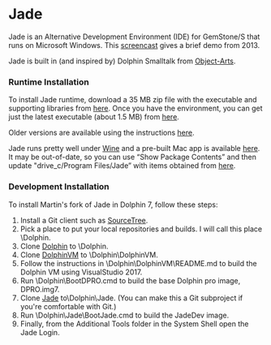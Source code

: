 Jade
====

Jade is an Alternative Development Environment (IDE) for GemStone/S that runs on Microsoft Windows. This [screencast](https://www.youtube.com/watch?v=dnRB5rBbkiI) gives a brief demo from 2013. 

Jade is built in (and inspired by) Dolphin Smalltalk from [Object-Arts](https://github.com/dolphinsmalltalk/Dolphin).

### Runtime Installation
To install Jade runtime, download a 35 MB zip file with the executable and supporting libraries from [here](https://github.com/jgfoster/Jade/raw/master/runtime/Jade.zip). Once you have the environment, you can get just the latest executable (about 1.5 MB) from [here](https://github.com/jgfoster/Jade/raw/master/runtime/Jade.exe).

Older versions are available using the instructions [here](https://github.com/jgfoster/Jade/issues/56).

Jade runs pretty well under [Wine](https://www.winehq.org/) and a pre-built Mac app is available [here](http://seaside.gemtalksystems.com/jade/Jade.app.zip). It may be out-of-date, so you can use “Show Package Contents” and then update "drive_c/Program Files/Jade” with items obtained from [here](https://github.com/jgfoster/Jade/raw/master/runtime/Jade.zip).

### Development Installation

To install Martin's fork of Jade in Dolphin 7, follow these steps:

1. Install a Git client such as [SourceTree](http://www.sourcetreeapp.com/).
2. Pick a place to put your local repositories and builds. I will call this place \Dolphin.
3. Clone [Dolphin](https://github.com/martinmcclure/Dolphin) to \Dolphin.
4. Clone [DolphinVM](https://github.com/martinmcclure/DolphinVM) to \Dolphin\DolphinVM.
5. Follow the instructions in \Dolphin\DolphinVM\README.md to build the Dolphin VM using VisualStudio 2017.
6. Run \Dolphin\BootDPRO.cmd to build the base Dolphin pro image, DPRO.img7.
7. Clone [Jade](https://github.com/martinmcclure/Jade) to\Dolphin\Jade. (You can make this a Git subproject if you're comfortable with Git.)
8. Run \Dolphin\Jade\BootJade.cmd to build the JadeDev image.
9. Finally, from the Additional Tools folder in the System Shell open the Jade Login.

